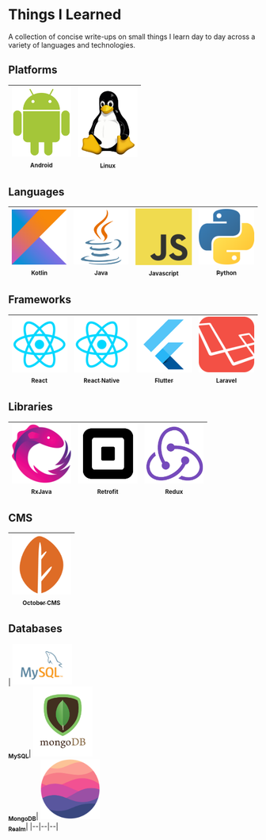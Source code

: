 # Things I Learned

A collection of concise write-ups on small things I learn day to day across a variety of languages and technologies.


## Platforms
| [<img src="https://github.com/kodeartisan/things-i-learned/blob/master/logo/android.png?raw=true" width="120px;" alt="Android"/><br /><sub><b>Android</b></sub>](https://github.com/kodeartisan/things-i-learned/tree/master/android)| [<img src="https://github.com/kodeartisan/things-i-learned/blob/master/logo/linux.png?raw=true" width="120px;" alt="Linux"/><br /><sub><b>Linux</b></sub>](https://github.com/kodeartisan/things-i-learned/tree/master/linux)|
|--|--|

## Languages
| [<img src="https://github.com/kodeartisan/things-i-learned/blob/master/logo/kotlin.png?raw=true" width="120px;" alt="Kotlin"/><br /><sub><b>Kotlin</b></sub>](https://github.com/kodeartisan/things-i-learned/tree/master/kotlin)| [<img src="https://github.com/kodeartisan/things-i-learned/blob/master/logo/java.png?raw=true" width="120px;" alt="Java"/><br /><sub><b>Java</b></sub>](https://github.com/kodeartisan/things-i-learned/tree/master/java)| [<img src="https://github.com/kodeartisan/things-i-learned/blob/master/logo/js.png?raw=true" width="120px;" alt="Javascript"/><br /><sub><b>Javascript</b></sub>](https://github.com/kodeartisan/things-i-learned/tree/master/javascript)|[<img src="https://github.com/kodeartisan/things-i-learned/blob/master/logo/python.png?raw=true" width="120px;" alt="Python"/><br /><sub><b>Python</b></sub>](https://github.com/kodeartisan/things-i-learned/tree/master/python)|
|--|--|--|--|

## Frameworks
| [<img src="https://github.com/kodeartisan/things-i-learned/blob/master/logo/react.png?raw=true" width="120px;" alt="React"/><br /><sub><b>React</b></sub>](https://github.com/kodeartisan/things-i-learned/tree/master/react)| [<img src="https://github.com/kodeartisan/things-i-learned/blob/master/logo/react.png?raw=true" width="120px;" alt="React Native"/><br /><sub><b>React Native</b></sub>](https://github.com/kodeartisan/things-i-learned/tree/master/react-native)| [<img src="https://github.com/kodeartisan/things-i-learned/blob/master/logo/flutter.png?raw=true" width="120px;" alt="Flutter"/><br /><sub><b>Flutter</b></sub>](https://github.com/kodeartisan/things-i-learned/tree/master/flutter)|[<img src="https://github.com/kodeartisan/things-i-learned/blob/master/logo/laravel.png?raw=true" width="120px;" alt="Laravel"/><br /><sub><b>Laravel</b></sub>](https://github.com/kodeartisan/things-i-learned/tree/master/laravel)|
|--|--|--|--|

## Libraries
| [<img src="https://github.com/kodeartisan/things-i-learned/blob/master/logo/rx.png?raw=true" width="120px;" alt="RxJava"/><br /><sub><b>RxJava</b></sub>](https://github.com/kodeartisan/things-i-learned/tree/master/android)| [<img src="https://github.com/kodeartisan/things-i-learned/blob/master/logo/retrofit.png?raw=true" width="120px;" alt="Retrofit"/><br /><sub><b>Retrofit</b></sub>](https://github.com/kodeartisan/things-i-learned/tree/master/retrofit)|[<img src="https://github.com/kodeartisan/things-i-learned/blob/master/logo/redux.png?raw=true" width="120px;" alt="Redux"/><br /><sub><b>Redux</b></sub>](https://github.com/kodeartisan/things-i-learned/tree/master/redux)|
|--|--|--|

## CMS
| [<img src="https://github.com/kodeartisan/things-i-learned/blob/master/logo/octobercms.png?raw=true" width="120px;" alt="October CMS"/><br /><sub><b>October CMS</b></sub>](https://github.com/kodeartisan/things-i-learned/tree/master/october-cms)|
|--|

## Databases
| [<img src="https://github.com/kodeartisan/things-i-learned/blob/master/logo/mysql.png?raw=true" width="120px;" alt="MySQL"/><br /><sub><b>MySQL</b></sub>](https://github.com/kodeartisan/things-i-learned/tree/master/mysql)|
[<img src="https://github.com/kodeartisan/things-i-learned/blob/master/logo/mongodb.png?raw=true" width="120px;" alt="MongoDB"/><br /><sub><b>MongoDB</b></sub>](https://github.com/kodeartisan/things-i-learned/tree/master/mongodb)|
 [<img src="https://github.com/kodeartisan/things-i-learned/blob/master/logo/realm.png?raw=true" width="120px;" alt="Realm"/><br /><sub><b>Realm</b></sub>](https://github.com/kodeartisan/things-i-learned/tree/master/realm)|
|--|--|--|


